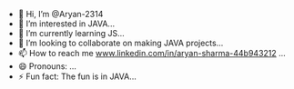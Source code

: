 - 👋 Hi, I’m @Aryan-2314
- 👀 I’m interested in JAVA...
- 🌱 I’m currently learning JS...
- 💞️ I’m looking to collaborate on making JAVA projects...
- 📫 How to reach me www.linkedin.com/in/aryan-sharma-44b943212 ...
- 😄 Pronouns: ...
- ⚡ Fun fact: The fun is in JAVA...

<!---
Aryan-2314/Aryan-2314 is a ✨ special ✨ repository because its `README.md` (this file) appears on your GitHub profile.
You can click the Preview link to take a look at your changes.
--->
